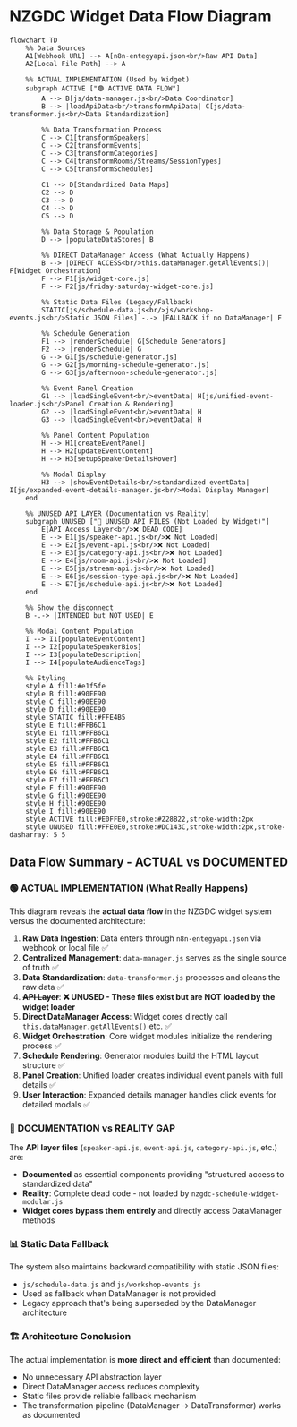 # NZGDC Widget Data Flow Diagram

```mermaid
flowchart TD
    %% Data Sources
    A1[Webhook URL] --> A[n8n-entegyapi.json<br/>Raw API Data]
    A2[Local File Path] --> A
    
    %% ACTUAL IMPLEMENTATION (Used by Widget)
    subgraph ACTIVE ["🟢 ACTIVE DATA FLOW"]
        A --> B[js/data-manager.js<br/>Data Coordinator]
        B --> |loadApiData<br/>transformApiData| C[js/data-transformer.js<br/>Data Standardization]
        
        %% Data Transformation Process
        C --> C1[transformSpeakers]
        C --> C2[transformEvents]
        C --> C3[transformCategories]
        C --> C4[transformRooms/Streams/SessionTypes]
        C --> C5[transformSchedules]
        
        C1 --> D[Standardized Data Maps]
        C2 --> D
        C3 --> D
        C4 --> D
        C5 --> D
        
        %% Data Storage & Population
        D --> |populateDataStores| B
        
        %% DIRECT DataManager Access (What Actually Happens)
        B --> |DIRECT ACCESS<br/>this.dataManager.getAllEvents()| F[Widget Orchestration]
        F --> F1[js/widget-core.js]
        F --> F2[js/friday-saturday-widget-core.js]
        
        %% Static Data Files (Legacy/Fallback)
        STATIC[js/schedule-data.js<br/>js/workshop-events.js<br/>Static JSON Files] -.-> |FALLBACK if no DataManager| F
        
        %% Schedule Generation
        F1 --> |renderSchedule| G[Schedule Generators]
        F2 --> |renderSchedule| G
        G --> G1[js/schedule-generator.js]
        G --> G2[js/morning-schedule-generator.js]
        G --> G3[js/afternoon-schedule-generator.js]
        
        %% Event Panel Creation
        G1 --> |loadSingleEvent<br/>eventData| H[js/unified-event-loader.js<br/>Panel Creation & Rendering]
        G2 --> |loadSingleEvent<br/>eventData| H
        G3 --> |loadSingleEvent<br/>eventData| H
        
        %% Panel Content Population
        H --> H1[createEventPanel]
        H --> H2[updateEventContent]
        H --> H3[setupSpeakerDetailsHover]
        
        %% Modal Display
        H3 --> |showEventDetails<br/>standardized eventData| I[js/expanded-event-details-manager.js<br/>Modal Display Manager]
    end
    
    %% UNUSED API LAYER (Documentation vs Reality)
    subgraph UNUSED ["🔴 UNUSED API FILES (Not Loaded by Widget)"]
        E[API Access Layer<br/>❌ DEAD CODE]
        E --> E1[js/speaker-api.js<br/>❌ Not Loaded]
        E --> E2[js/event-api.js<br/>❌ Not Loaded]
        E --> E3[js/category-api.js<br/>❌ Not Loaded]
        E --> E4[js/room-api.js<br/>❌ Not Loaded]
        E --> E5[js/stream-api.js<br/>❌ Not Loaded]
        E --> E6[js/session-type-api.js<br/>❌ Not Loaded]
        E --> E7[js/schedule-api.js<br/>❌ Not Loaded]
    end
    
    %% Show the disconnect
    B -.-> |INTENDED but NOT USED| E
    
    %% Modal Content Population
    I --> I1[populateEventContent]
    I --> I2[populateSpeakerBios]
    I --> I3[populateDescription]
    I --> I4[populateAudienceTags]
    
    %% Styling
    style A fill:#e1f5fe
    style B fill:#90EE90
    style C fill:#90EE90
    style D fill:#90EE90
    style STATIC fill:#FFE4B5
    style E fill:#FFB6C1
    style E1 fill:#FFB6C1
    style E2 fill:#FFB6C1
    style E3 fill:#FFB6C1
    style E4 fill:#FFB6C1
    style E5 fill:#FFB6C1
    style E6 fill:#FFB6C1
    style E7 fill:#FFB6C1
    style F fill:#90EE90
    style G fill:#90EE90
    style H fill:#90EE90
    style I fill:#90EE90
    style ACTIVE fill:#E0FFE0,stroke:#228B22,stroke-width:2px
    style UNUSED fill:#FFE0E0,stroke:#DC143C,stroke-width:2px,stroke-dasharray: 5 5
```

## Data Flow Summary - ACTUAL vs DOCUMENTED

### 🟢 **ACTUAL IMPLEMENTATION (What Really Happens)**

This diagram reveals the **actual data flow** in the NZGDC widget system versus the documented architecture:

1. **Raw Data Ingestion**: Data enters through `n8n-entegyapi.json` via webhook or local file ✅
2. **Centralized Management**: `data-manager.js` serves as the single source of truth ✅
3. **Data Standardization**: `data-transformer.js` processes and cleans the raw data ✅
4. **~~API Layer~~**: **❌ UNUSED - These files exist but are NOT loaded by the widget loader**
5. **Direct DataManager Access**: Widget cores directly call `this.dataManager.getAllEvents()` etc. ✅
6. **Widget Orchestration**: Core widget modules initialize the rendering process ✅
7. **Schedule Rendering**: Generator modules build the HTML layout structure ✅
8. **Panel Creation**: Unified loader creates individual event panels with full details ✅
9. **User Interaction**: Expanded details manager handles click events for detailed modals ✅

### 🔴 **DOCUMENTATION vs REALITY GAP**

The **API layer files** (`speaker-api.js`, `event-api.js`, `category-api.js`, etc.) are:
- **Documented** as essential components providing "structured access to standardized data"
- **Reality**: Complete dead code - not loaded by `nzgdc-schedule-widget-modular.js`
- **Widget cores bypass them entirely** and directly access DataManager methods

### 📊 **Static Data Fallback**

The system also maintains backward compatibility with static JSON files:
- `js/schedule-data.js` and `js/workshop-events.js` 
- Used as fallback when DataManager is not provided
- Legacy approach that's being superseded by the DataManager architecture

### 🏗️ **Architecture Conclusion**

The actual implementation is **more direct and efficient** than documented:
- No unnecessary API abstraction layer
- Direct DataManager access reduces complexity
- Static files provide reliable fallback mechanism
- The transformation pipeline (DataManager → DataTransformer) works as documented